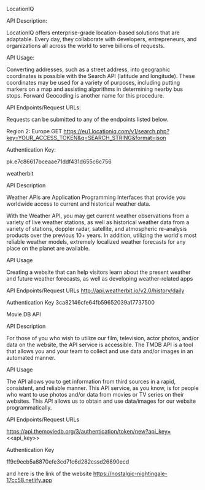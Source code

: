 LocationIQ 

API Description:

LocationIQ offers enterprise-grade location-based solutions that are adaptable. Every day, they collaborate with developers, entrepreneurs, and organizations all across the world to serve billions of requests. 

API Usage:

Converting addresses, such as a street address, into geographic coordinates is possible with the Search API (latitude and longitude). These coordinates may be used for a variety of purposes, including putting markers on a map and assisting algorithms in determining nearby bus stops. Forward Geocoding is another name for this procedure.

API Endpoints/Request URLs:

Requests can be submitted to any of the endpoints listed below.

Region 2: Europe
GET https://eu1.locationiq.com/v1/search.php?key=YOUR_ACCESS_TOKEN&q=SEARCH_STRING&format=json

Authentication Key:

pk.e7c86617bceaae71ddf431d655c6c756



weatherbit

API Description

Weather APIs are Application Programming Interfaces that provide you worldwide access to current and historical weather data.

With the Weather API, you may get current weather observations from a variety of live weather stations, as well as historical weather data from a variety of stations, doppler radar, satellite, and atmospheric re-analysis products over the previous 10+ years. In addition, utilizing the world's most reliable weather models, extremely localized weather forecasts for any place on the planet are available.

API Usage 

Creating a website that can help visitors learn about the present weather and future weather forecasts, as well as developing weather-related apps

API Endpoints/Request URLs
http://api.weatherbit.io/v2.0/history/daily

Authentication Key
3ca82146cfe64fb59652039a17737500


Movie DB API 

API Description

For those of you who wish to utilize our film, television, actor photos, and/or data on the website, the API service is accessible. The TMDB API is a tool that allows you and your team to collect and use data and/or images in an automated manner. 

API Usage

The API allows you to get information from third sources in a rapid, consistent, and reliable manner.
This API service, as you know, is for people who want to use photos and/or data from movies or TV series on their websites. This API allows us to obtain and use data/images for our website programmatically.

API Endpoints/Request URLs

https://api.themoviedb.org/3/authentication/token/new?api_key=<<api_key>>

Authentication Key

ff9c9ecb5a8870efe3cd7fc6d282cssd26890ecd




and here is the link of the website
https://nostalgic-nightingale-17cc58.netlify.app 